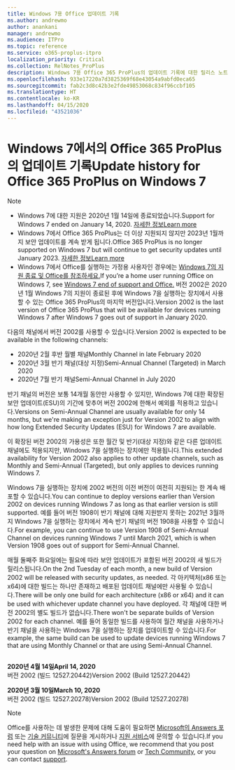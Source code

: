 ```yaml
---
title: Windows 7용 Office 업데이트 기록
ms.author: andrewmo
author: anankani
manager: andrewmo
ms.audience: ITPro
ms.topic: reference
ms.service: o365-proplus-itpro
localization_priority: Critical
ms.collection: RelNotes_ProPlus
description: Windows 7용 Office 365 ProPlus의 업데이트 기록에 대한 릴리스 노트를 고객에게 제공합니다.
ms.openlocfilehash: 933e17220a7d3825369f68e43054a9abfd0eca65
ms.sourcegitcommit: fab2c3d8c42b3e2fde49853068c834f96ccbf105
ms.translationtype: HT
ms.contentlocale: ko-KR
ms.lasthandoff: 04/15/2020
ms.locfileid: "43521036"
---
```

# <a name="update-history-for-office-365-proplus-on-windows-7"></a><span data-ttu-id="9edec-103">Windows 7에서의 Office 365 ProPlus의 업데이트 기록</span><span class="sxs-lookup"><span data-stu-id="9edec-103">Update history for Office 365 ProPlus on Windows 7</span></span> 

 > [!NOTE]
>
>- <span data-ttu-id="9edec-104">Windows 7에 대한 지원은 2020년 1월 14일에 종료되었습니다.</span><span class="sxs-lookup"><span data-stu-id="9edec-104">Support for Windows 7 ended on January 14, 2020.</span></span> [<span data-ttu-id="9edec-105">자세한 정보</span><span class="sxs-lookup"><span data-stu-id="9edec-105">Learn more</span></span>](https://www.microsoft.com/microsoft-365/windows/end-of-windows-7-support?rtc=1)
>- <span data-ttu-id="9edec-106">Windows 7에서 Office 365 ProPlus는 더 이상 지원되지 않지만 2023년 1월까지 보안 업데이트를 계속 받게 됩니다.</span><span class="sxs-lookup"><span data-stu-id="9edec-106">Office 365 ProPlus is no longer supported on Windows 7 but will continue to get security updates until January 2023.</span></span> [<span data-ttu-id="9edec-107">자세한 정보</span><span class="sxs-lookup"><span data-stu-id="9edec-107">Learn more</span></span>](https://docs.microsoft.com/DeployOffice/windows-7-support)
>- <span data-ttu-id="9edec-108">Windows 7에서 Office를 실행하는 가정용 사용자인 경우에는 [Windows 7의 지원 종료 및 Office를 참조하세요.](https://support.office.com/en-us/article/windows-7-end-of-support-and-office-78f20fab-b57b-44d7-8368-06a8493f3cb9?ui=en-US&rs=en-US&ad=US)</span><span class="sxs-lookup"><span data-stu-id="9edec-108">If you’re a home user running Office on Windows 7, see [Windows 7 end of support and Office.](https://support.office.com/en-us/article/windows-7-end-of-support-and-office-78f20fab-b57b-44d7-8368-06a8493f3cb9?ui=en-US&rs=en-US&ad=US)</span></span>
<span data-ttu-id="9edec-109">버전 2002은 2020년 1월 Windows 7의 지원이 종료된 후에 Windows 7을 실행하는 장치에서 사용할 수 있는 Office 365 ProPlus의 마지막 버전입니다.</span><span class="sxs-lookup"><span data-stu-id="9edec-109">Version 2002 is the last version of Office 365 ProPlus that will be available for devices running Windows 7 after Windows 7 goes out of support in January 2020.</span></span>  

<span data-ttu-id="9edec-110">다음의 채널에서 버전 2002를 사용할 수 있습니다.</span><span class="sxs-lookup"><span data-stu-id="9edec-110">Version 2002 is expected to be available in the following channels:</span></span>
- <span data-ttu-id="9edec-111">2020년 2월 후반 월별 채널</span><span class="sxs-lookup"><span data-stu-id="9edec-111">Monthly Channel in late February 2020</span></span>
- <span data-ttu-id="9edec-112">2020년 3월 반기 채널(대상 지정)</span><span class="sxs-lookup"><span data-stu-id="9edec-112">Semi-Annual Channel (Targeted) in March 2020</span></span>
- <span data-ttu-id="9edec-113">2020년 7월 반기 채널</span><span class="sxs-lookup"><span data-stu-id="9edec-113">Semi-Annual Channel in July 2020</span></span>

<span data-ttu-id="9edec-114">반기 채널의 버전은 보통 14개월 동안만 사용할 수 있지만, Windows 7에 대한 확장된 보안 업데이트(ESU)의 기간에 맞추어 버전 2002에 한해서 예외를 적용하고 있습니다.</span><span class="sxs-lookup"><span data-stu-id="9edec-114">Versions on Semi-Annual Channel are usually available for only 14 months, but we're making an exception just for Version 2002 to align with how long Extended Security Updates (ESU) for Windows 7 are available.</span></span>

<span data-ttu-id="9edec-115">이 확장된 버전 2002의 가용성은 또한 월간 및 반기(대상 지정)와 같은 다른 업데이트 채널에도 적용되지만, Windows 7을 실행하는 장치에만 적용됩니다.</span><span class="sxs-lookup"><span data-stu-id="9edec-115">This extended availability for Version 2002 also applies to other update channels, such as Monthly and Semi-Annual (Targeted), but only applies to devices running Windows 7.</span></span>

<span data-ttu-id="9edec-116">Windows 7을 실행하는 장치에 2002 버전의 이전 버전이 여전히 지원되는 한 계속 배포할 수 있습니다.</span><span class="sxs-lookup"><span data-stu-id="9edec-116">You can continue to deploy versions earlier than Version 2002 on devices running Windows 7 as long as that earlier version is still supported.</span></span> <span data-ttu-id="9edec-117">예를 들어 버전 1908이 반기 채널에 대해 지원받지 못하는 2021년 3월까지 Windows 7을 실행하는 장치에서 계속 반기 채널의 버전 1908을 사용할 수 있습니다.</span><span class="sxs-lookup"><span data-stu-id="9edec-117">For example, you can continue to use Version 1908 of Semi-Annual Channel on devices running Windows 7 until March 2021, which is when Version 1908 goes out of support for Semi-Annual Channel.</span></span>

<span data-ttu-id="9edec-118">매월 둘째주 화요일에는 필요에 따라 보안 업데이트가 포함된 버전 2002의 새 빌드가 릴리스됩니다.</span><span class="sxs-lookup"><span data-stu-id="9edec-118">On the 2nd Tuesday of each month, a new build of Version 2002 will be released with security updates, as needed.</span></span> <span data-ttu-id="9edec-119">각 아키텍처(x86 또는 x64)에 대한 빌드는 하나만 존재하고 배포된 업데이트 채널에만 사용될 수 있습니다.</span><span class="sxs-lookup"><span data-stu-id="9edec-119">There will be only one build for each architecture (x86 or x64) and it can be used with whichever update channel you have deployed.</span></span> <span data-ttu-id="9edec-120">각 채널에 대한 버전 2002의 별도 빌드가 없습니다.</span><span class="sxs-lookup"><span data-stu-id="9edec-120">There won't be separate builds of Version 2002 for each channel.</span></span> <span data-ttu-id="9edec-121">예를 들어 동일한 빌드를 사용하여 월간 채널을 사용하거나 반기 채널을 사용하는 Windows 7을 실행하는 장치를 업데이트할 수 있습니다.</span><span class="sxs-lookup"><span data-stu-id="9edec-121">For example, the same build can be used to update devices running Windows 7 that are using Monthly Channel or that are using Semi-Annual Channel.</span></span>

##

[//]: # (제거하지 마세요)

<span data-ttu-id="9edec-123">**2020년 4월 14일**</span><span class="sxs-lookup"><span data-stu-id="9edec-123">**April 14, 2020**</span></span><br/>
<span data-ttu-id="9edec-124">버전 2002 (빌드 12527.20442)</span><span class="sxs-lookup"><span data-stu-id="9edec-124">Version 2002 (Build 12527.20442)</span></span><br/>

<span data-ttu-id="9edec-125">**2020년 3월 10일**</span><span class="sxs-lookup"><span data-stu-id="9edec-125">**March 10, 2020**</span></span><br/>
<span data-ttu-id="9edec-126">버전 2002 (빌드 12527.20278)</span><span class="sxs-lookup"><span data-stu-id="9edec-126">Version 2002 (Build 12527.20278)</span></span><br/>




> [!NOTE]
> <span data-ttu-id="9edec-127">Office를 사용하는 데 발생한 문제에 대해 도움이 필요하면 [Microsoft의 Answers 포럼](https://answers.microsoft.com/) 또는 [기술 커뮤니티](https://techcommunity.microsoft.com/)에 질문을 게시하거나 [지원 서비스](https://support.microsoft.com/contactus)에 문의할 수 있습니다.</span><span class="sxs-lookup"><span data-stu-id="9edec-127">If you need help with an issue with using Office, we recommend that you post your question on [Microsoft's Answers forum](https://answers.microsoft.com/) or [Tech Community](https://techcommunity.microsoft.com/), or you can contact [support](https://support.microsoft.com/contactus).</span></span>
